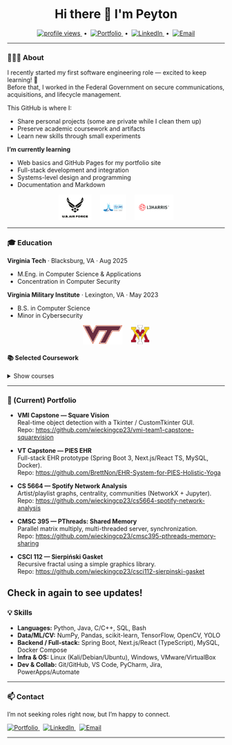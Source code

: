 <h1 align="center">Hi there 👋 I'm Peyton</h1>

<p align="center">
  <!-- Views (Komarev) -->
  <a href="https://komarev.com/ghpvc/?username=wieckingcp23">
    <img src="https://komarev.com/ghpvc/?username=wieckingcp23&color=blue" alt="profile views">
  </a>
  &nbsp;•&nbsp;
  <!-- Portfolio -->
  <a href="https://wieckingcp23.github.io">
    <img src="https://img.shields.io/badge/Portfolio-website-blue?style=flat&logo=githubpages&logoColor=white" alt="Portfolio">
  </a>
  &nbsp;•&nbsp;
  <!-- LinkedIn -->
  <a href="https://www.linkedin.com/in/peyton-wiecking/">
    <img src="https://img.shields.io/badge/LinkedIn-Peyton%20Wiecking-blue?style=flat&logo=linkedin&logoColor=white" alt="LinkedIn">
  </a>
  &nbsp;•&nbsp;
  <!-- Email (note the %40 for @) -->
  <a href="mailto:pwiecking@outlook.com">
    <img src="https://img.shields.io/badge/Email-pwiecking%40outlook.com-blue?style=flat&logo=microsoftoutlook&logoColor=white" alt="Email">
  </a>
</p>

---

### 👨🏻‍💻 About
I recently started my first software engineering role — excited to keep learning! 🎉  
Before that, I worked in the Federal Government on secure communications, acquisitions, and lifecycle management.

This GitHub is where I:
- Share personal projects (some are private while I clean them up)
- Preserve academic coursework and artifacts
- Learn new skills through small experiments

**I’m currently learning**
- Web basics and GitHub Pages for my portfolio site
- Full-stack development and integration
- Systems-level design and programming
- Documentation and Markdown

<p align="center">
  <a href="https://www.afmc.af.mil/"><img src="assets/USAF_logo.png" alt="USAF" height="60"></a>
  &nbsp;&nbsp;&nbsp;
  <a href="https://www.afmc.af.mil/"><img src="assets/afcs_logo.png" alt="AFCS" height="60"></a>
  &nbsp;&nbsp;&nbsp;
  <a href="http://l3harris.com/"><img src="assets/L3Harris_logo.png" alt="L3Harris" height="60"></a>
</p>

---
### 🎓 Education
**Virginia Tech** · Blacksburg, VA · Aug 2025  
- M.Eng. in Computer Science & Applications  
- Concentration in Computer Security

**Virginia Military Institute** · Lexington, VA · May 2023  
- B.S. in Computer Science  
- Minor in Cybersecurity

<p align="center">
  <a href="https://vt.edu"><img src="assets/vt_logo.png" alt="Virginia Tech" height="44"></a>
  &nbsp;&nbsp;&nbsp;
  <a href="https://www.vmi.edu"><img src="assets/vmi_logo.png" alt="Virginia Military Institute" height="44"></a>
</p>

#### 📚 Selected Coursework
<details>
<summary>Show courses</summary>

| Course | Institution | Term | Level |
|:--|:--|:--|:--|
| CS 5124 Algorithms in Bioinformatics | Virginia Tech | Spring 2025 | Graduate |
| CS/ECE 5264 Advanced Linux Kernel Programming | Virginia Tech | Spring 2025 | Graduate |
| CS 5664 Social Media Analytics | Virginia Tech | Spring 2025 | Graduate |
| CS 5584 Network Security | Virginia Tech | Fall 2024 | Graduate |
| CS/ECE 5660 Information Security | Virginia Tech | Fall 2024 | Graduate |
| CS 5914 AI Tools for Software Engineering | Virginia Tech | Fall 2024 | Graduate |
| CIS 303 Computer & Information Security | Virginia Military Institute | Spring 2023 | Undergraduate |
| CIS 343 Design & Analysis of Algorithms | Virginia Military Institute | Spring 2023 | Undergraduate |
| CIS 480/490 Capstone | Virginia Military Institute | Fall 2022 / Spring 2023 | Undergraduate |
| CIS 301 Networking | Virginia Military Institute | Fall 2022 | Undergraduate |
| CIS 302 Modern Operating Systems | Virginia Military Institute | Fall 2022 | Undergraduate |
| CIS 222 Database Management Systems | Virginia Military Institute | Spring 2022 | Undergraduate |
| CIS 476 Special Topics | Longwood University | Spring 2021 | Undergraduate |

</details>

---

### 📂 (Current) Portfolio
- **VMI Capstone — Square Vision**  
  Real-time object detection with a Tkinter / CustomTkinter GUI.  
  Repo: <https://github.com/wieckingcp23/vmi-team1-capstone-squarevision>

- **VT Capstone — PIES EHR**  
  Full-stack EHR prototype (Spring Boot 3, Next.js/React TS, MySQL, Docker).  
  Repo: <https://github.com/BrettNon/EHR-System-for-PIES-Holistic-Yoga>

- **CS 5664 — Spotify Network Analysis**  
  Artist/playlist graphs, centrality, communities (NetworkX + Jupyter).  
  Repo: <https://github.com/wieckingcp23/cs5664-spotify-network-analysis>

- **CMSC 395 — PThreads: Shared Memory**  
  Parallel matrix multiply, multi-threaded server, synchronization.  
  Repo: <https://github.com/wieckingcp23/cmsc395-pthreads-memory-sharing>

- **CSCI 112 — Sierpiński Gasket**  
  Recursive fractal using a simple graphics library.  
  Repo: <https://github.com/wieckingcp23/csci112-sierpinski-gasket>

Check in again to see updates! 
---
### 💡 Skills
- **Languages:** Python, Java, C/C++, SQL, Bash
- **Data/ML/CV:** NumPy, Pandas, scikit-learn, TensorFlow, OpenCV, YOLO
- **Backend / Full-stack:** Spring Boot, Next.js/React (TypeScript), MySQL, Docker Compose
- **Infra & OS:** Linux (Kali/Debian/Ubuntu), Windows, VMware/VirtualBox
- **Dev & Collab:** Git/GitHub, VS Code, PyCharm, Jira, PowerApps/Automate

---
### 📫 Contact
I’m not seeking roles right now, but I’m happy to connect.

<p align="left">
  <a href="https://wieckingcp23.github.io">
    <img src="assets/icons/github_logo.png" height="28" alt="Portfolio">
  </a>
  &nbsp;
  <a href="https://www.linkedin.com/in/peyton-wiecking/">
    <img src="assets/icons/linkedin.svg" height="28" alt="LinkedIn">
  </a>
  &nbsp;
  <a href="mailto:pwiecking@outlook.com">
    <img src="assets/icons/microsoftoutlook.svg" height="28" alt="Email">
  </a>
</p>



---



<!--
### 📊 Activity & Stats
<details>
<summary>Click to expand</summary>

<p>
  <img height="160" src="https://github-readme-stats.vercel.app/api?username=wieckingcp23&show_icons=true&count_private=true" alt="GitHub stats"/>
  <img height="160" src="https://github-readme-stats.vercel.app/api/top-langs/?username=wieckingcp23&layout=compact" alt="Top languages"/>
</p>

<p>
  <img height="160" src="https://streak-stats.demolab.com?user=wieckingcp23" alt="GitHub Streak"/>
</p>

<!-- Optional: trophies (can be noisy)
<p>
  <img src="https://github-profile-trophy.vercel.app/?username=wieckingcp23&no-frame=true&margin-w=10" alt="Trophies"/>
</p>
-->

<!-- Optional: WakaTime (if you use it)
<p>
  <img src="https://github-readme-stats.vercel.app/api/wakatime?username=YOUR_WAKATIME_USERNAME&layout=compact" alt="Wakatime"/>
</p>
</details>
-->
